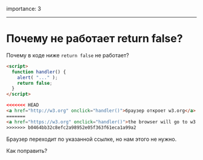 importance: 3

---

# Почему не работает return false?

Почему в коде ниже `return false` не работает?

```html autorun run
<script>
  function handler() {
    alert( "..." );
    return false;
  }
</script>

<<<<<<< HEAD
<a href="http://w3.org" onclick="handler()">браузер откроет w3.org</a>
=======
<a href="https://w3.org" onclick="handler()">the browser will go to w3.org</a>
>>>>>>> b0464bb32c8efc2a98952e05f363f61eca1a99a2
```

Браузер переходит по указанной ссылке, но нам этого не нужно.

Как поправить?
